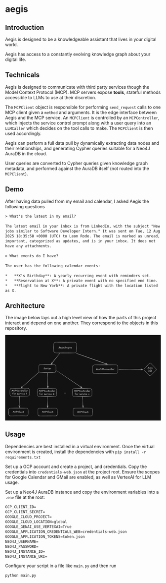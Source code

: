 # aegis

## Introduction 

Aegis is designed to be a knowledgeable assistant that lives in your digital world. 

Aegis has access to a constantly evolving knowledge graph about your digital life.

## Technicals

Aegis is designed to communicate with third party services though the Model Context Protocol (MCP). MCP servers expose **tools**, stateful methods accessible to LLMs to use at their discretion.

The `MCPClient` object is responsible for performing `send_request` calls to one MCP client given a `method` and arguments. It is the edge interface between Aegis and the MCP service. An `MCPClient` is controlled by an `MCPController`, which injects the service control prompt along with a user query into an `LLMCaller` which decides on the tool calls to make. The `MCPClient` is then used accordingly.

Aegis can perform a full data pull by dynamically extracting data nodes and their relationships, and generating Cypher queries suitable for a Neo4J AuraDB in the cloud.

User queries are converted to Cypher queries given knowledge graph metadata, and performed against the AuraDB itself (not routed into the `MCPClient`).

## Demo

After having data pulled from my email and calendar, I asked Aegis the following questions

```
> What's the latest in my email?

The latest email in your inbox is from LinkedIn, with the subject "New jobs similar to Software Developer Intern." It was sent on Tue, 12 Aug 2025 18:35:58 +0000 (UTC) to Leon Rode. The email is marked as unread, important, categorized as updates, and is in your inbox. It does not have any attachments.

> What events do I have?

The user has the following calendar events:

*   **X's Birthday**: A yearly recurring event with reminders set.
*   **Reservation at X**: A private event with no specified end time.
*   **Flight to New York**: A private flight with the location listed as X.
```

## Architecture

The image below lays out a high level view of how the parts of this project interact and depend on one another. They correspond to the objects in this repository.

![Architectural image](public/image.png)

## Usage

Dependencies are best installed in a virtual environment. Once the virtual environment is created, install the dependencies with `pip install -r requirements.txt`

Set up a GCP account and create a project, and credentials. Copy the credentials into `credentials-web.json` at the project root. Ensure the scopes for Google Calendar and GMail are enabled, as well as VertexAI for LLM usage.

Set up a Neo4J AuraDB instance and copy the environment variables into a `.env` file at the root:

```
GCP_CLIENT_ID=
GCP_CLIENT_SECRET=
GOOGLE_CLOUD_PROJECT=
GOOGLE_CLOUD_LOCATION=global
GOOGLE_GENAI_USE_VERTEXAI=True
GOOGLE_APPLICATION_CREDENTIALS_WEB=credentials-web.json
GOOGLE_APPLICATION_TOKENS=token.json
NEO4J_USERNAME=
NEO4J_PASSWORD=
NEO4J_INSTANCE_ID=
NEO4J_INSTANCE_URI=
```

Configure your script in a file like `main.py` and then run
```
python main.py
```